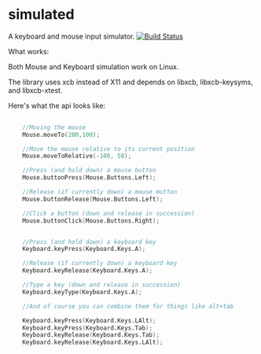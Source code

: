 # simulated
A keyboard and mouse input simulator.
[![Build Status](https://travis-ci.org/Jebbs/simulated.svg?branch=master)](https://travis-ci.org/Jebbs/simulated)

What works:

Both Mouse and Keyboard simulation work on Linux.

The library uses xcb instead of X11 and depends on libxcb, libxcb-keysyms, and libxcb-xtest.

Here's what the api looks like:

```d
	
	//Moving the mouse
	Mouse.moveTo(200,100);

	//Move the mouse relative to its current position
	Mouse.moveToRelative(-100, 50);

	//Press (and hold down) a mouse button
	Mouse.buttonPress(Mouse.Buttons.Left);

	//Release (if currently down) a mouse mutton
	Mouse.buttonRelease(Mouse.Buttons.Left);

	//Click a button (down and release in succession)
	Mouse.buttonClick(Mouse.Buttons.Right);


	//Press (and hold down) a keyboard key
	Keyboard.keyPress(Keyboard.Keys.A);

	//Release (if currently down) a keyboard key
	Keyboard.keyRelease(Keyboard.Keys.A);

	//Type a key (down and release in succession)
	Keyboard.keyType(Keyboard.Keys.A);

	//And of course you can combine them for things like alt+tab

	Keyboard.keyPress(Keyboard.Keys.LAlt);
	Keyboard.keyPress(Keyboard.Keys.Tab);
	Keyboard.keyRelease(Keyboard.Keys.Tab);
	Keyboard.keyRelease(Keyboard.Keys.LAlt);

```